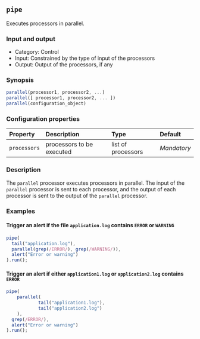 ## `pipe`

Executes processors in parallel.

### Input and output

* Category: Control
* Input: Constrained by the type of input of the processors
* Output: Output of the processors, if any

### Synopsis

```js
parallel(processor1, processor2, ...)
parallel([ processor1, processor2, ... ])
parallel(configuration_object)
```
### Configuration properties

| Property | Description | Type | Default |
| :--- | :--- | :--- | :--- |
| `processors` | processors to be executed | list of processors | *Mandatory* | 

### Description

The `parallel` processor executes processors in parallel. The input of the `parallel` processor is sent to 
each processor, and the output of each processor is sent to the output of the `parallel` processor. 

### Examples

<!-- example-begin -->
#### Trigger an alert if the file `application.log` contains `ERROR` or `WARNING`

```js
pipe(
  tail("application.log"), 
  parallel(grep(/ERROR/), grep(/WARNING/)), 
  alert("Error or warning")
).run();
```
<!-- example-end -->

<!-- example-begin -->
#### Trigger an alert if either `application1.log` or `application2.log` contains `ERROR`

```js
pipe(
	parallel(
			tail("application1.log"),
			tail("application2.log")
	),
  grep(/ERROR/), 
  alert("Error or warning")
).run();
```
<!-- example-end -->
